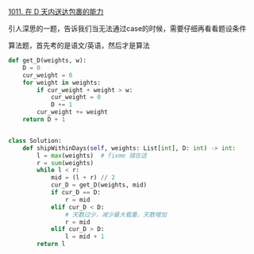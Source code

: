 [1011. 在 D 天内送达包裹的能力](https://leetcode-cn.com/problems/capacity-to-ship-packages-within-d-days/)

引人深思的一题，告诉我们当无法通过case的时候，需要仔细再看看题设条件

算法题，首先考的是语文/英语，然后才是算法


```python
def get_D(weights, w):
    D = 0
    cur_weight = 0
    for weight in weights:
        if cur_weight + weight > w:
            cur_weight = 0
            D += 1
        cur_weight += weight
    return D + 1


class Solution:
    def shipWithinDays(self, weights: List[int], D: int) -> int:
        l = max(weights)  # fixme 错在这
        r = sum(weights)
        while l < r:
            mid = (l + r) // 2
            cur_D = get_D(weights, mid)
            if cur_D == D:
                r = mid
            elif cur_D < D:
                # 天数过少，减少最大载重，天数增加
                r = mid
            elif cur_D > D:
                l = mid + 1
        return l
```